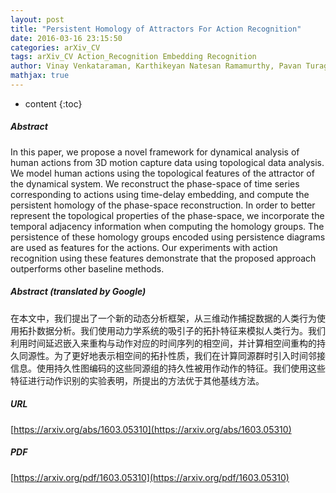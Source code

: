 ```yaml
---
layout: post
title: "Persistent Homology of Attractors For Action Recognition"
date: 2016-03-16 23:15:50
categories: arXiv_CV
tags: arXiv_CV Action_Recognition Embedding Recognition
author: Vinay Venkataraman, Karthikeyan Natesan Ramamurthy, Pavan Turaga
mathjax: true
---
```


* content
{:toc}

##### Abstract
In this paper, we propose a novel framework for dynamical analysis of human actions from 3D motion capture data using topological data analysis. We model human actions using the topological features of the attractor of the dynamical system. We reconstruct the phase-space of time series corresponding to actions using time-delay embedding, and compute the persistent homology of the phase-space reconstruction. In order to better represent the topological properties of the phase-space, we incorporate the temporal adjacency information when computing the homology groups. The persistence of these homology groups encoded using persistence diagrams are used as features for the actions. Our experiments with action recognition using these features demonstrate that the proposed approach outperforms other baseline methods.

##### Abstract (translated by Google)
在本文中，我们提出了一个新的动态分析框架，从三维动作捕捉数据的人类行为使用拓扑数据分析。我们使用动力学系统的吸引子的拓扑特征来模拟人类行为。我们利用时间延迟嵌入来重构与动作对应的时间序列的相空间，并计算相空间重构的持久同源性。为了更好地表示相空间的拓扑性质，我们在计算同源群时引入时间邻接信息。使用持久性图编码的这些同源组的持久性被用作动作的特征。我们使用这些特征进行动作识别的实验表明，所提出的方法优于其他基线方法。

##### URL
[https://arxiv.org/abs/1603.05310](https://arxiv.org/abs/1603.05310)

##### PDF
[https://arxiv.org/pdf/1603.05310](https://arxiv.org/pdf/1603.05310)

